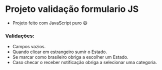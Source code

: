 # Projeto validação formulario JS
- Projeto feito com JavaScript puro :smile:

### Validações:
- Campos vazios.
- Quando clicar em estrangeiro sumir o Estado.
- Se marcar como brasileiro obriga a escolher um Estado.
- Caso checar o receber notificação obriga a selecionar uma categoria.
